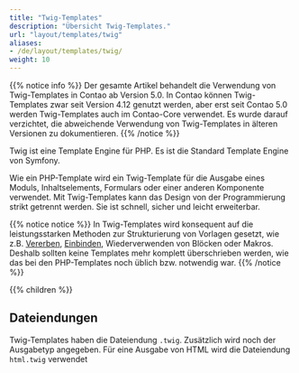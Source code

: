 ```yaml
---
title: "Twig-Templates"
description: "Übersicht Twig-Templates."
url: "layout/templates/twig"
aliases:
- /de/layout/templates/twig/
weight: 10
---
```


{{% notice info %}}
Der gesamte Artikel behandelt die Verwendung von Twig-Templates in Contao ab Version 5.0.
In Contao können Twig-Templates zwar seit Version 4.12 genutzt werden, aber erst seit Contao 5.0 werden Twig-Templates
auch im Contao-Core verwendet. Es wurde darauf verzichtet, die abweichende Verwendung von Twig-Templates
in älteren Versionen zu dokumentieren.
{{% /notice %}}

Twig ist eine Template Engine für PHP. Es ist die Standard Template Engine von Symfony.

Wie ein PHP-Template wird ein Twig-Template für die Ausgabe eines Moduls, Inhaltselements, Formulars oder einer anderen
Komponente verwendet.
Mit Twig-Templates kann das Design von der Programmierung strikt getrennt werden. Sie ist schnell, sicher und leicht
erweiterbar.

{{% notice notice %}}
In Twig-Templates wird konsequent auf die leistungsstarken Methoden zur Strukturierung von Vorlagen gesetzt, wie z.B.
[Vererben](inheritance), [Einbinden](include), Wiederverwenden von Blöcken oder Makros. Deshalb sollten keine
Templates mehr komplett überschrieben werden, wie das bei den PHP-Templates noch üblich bzw. notwendig war.
{{% /notice %}}

{{% children %}}

## Dateiendungen

Twig-Templates haben die Dateiendung `.twig`. Zusätzlich wird noch der Ausgabetyp angegeben.
Für eine Ausgabe von HTML wird die Dateiendung `html.twig` verwendet

